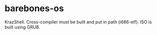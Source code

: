 # barebones-os

KrazShell. Cross-compiler must be built and put in path (i686-elf).
ISO is built using GRUB.
